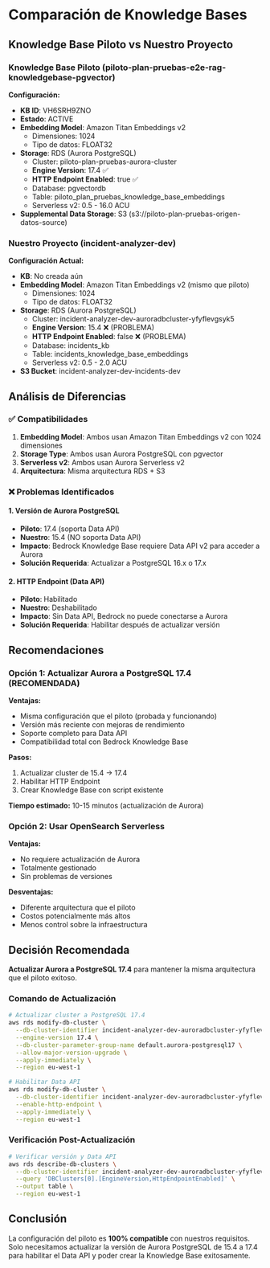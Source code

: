 # Comparación de Knowledge Bases

## Knowledge Base Piloto vs Nuestro Proyecto

### Knowledge Base Piloto (piloto-plan-pruebas-e2e-rag-knowledgebase-pgvector)

**Configuración:**
- **KB ID**: VH6SRH9ZNO
- **Estado**: ACTIVE
- **Embedding Model**: Amazon Titan Embeddings v2
  - Dimensiones: 1024
  - Tipo de datos: FLOAT32
- **Storage**: RDS (Aurora PostgreSQL)
  - Cluster: piloto-plan-pruebas-aurora-cluster
  - **Engine Version**: 17.4 ✅
  - **HTTP Endpoint Enabled**: true ✅
  - Database: pgvectordb
  - Table: piloto_plan_pruebas_knowledge_base_embeddings
  - Serverless v2: 0.5 - 16.0 ACU
- **Supplemental Data Storage**: S3 (s3://piloto-plan-pruebas-origen-datos-source)

### Nuestro Proyecto (incident-analyzer-dev)

**Configuración Actual:**
- **KB**: No creada aún
- **Embedding Model**: Amazon Titan Embeddings v2 (mismo que piloto)
  - Dimensiones: 1024
  - Tipo de datos: FLOAT32
- **Storage**: RDS (Aurora PostgreSQL)
  - Cluster: incident-analyzer-dev-auroradbcluster-yfyflevgsyk5
  - **Engine Version**: 15.4 ❌ (PROBLEMA)
  - **HTTP Endpoint Enabled**: false ❌ (PROBLEMA)
  - Database: incidents_kb
  - Table: incidents_knowledge_base_embeddings
  - Serverless v2: 0.5 - 2.0 ACU
- **S3 Bucket**: incident-analyzer-dev-incidents-dev

## Análisis de Diferencias

### ✅ Compatibilidades
1. **Embedding Model**: Ambos usan Amazon Titan Embeddings v2 con 1024 dimensiones
2. **Storage Type**: Ambos usan Aurora PostgreSQL con pgvector
3. **Serverless v2**: Ambos usan Aurora Serverless v2
4. **Arquitectura**: Misma arquitectura RDS + S3

### ❌ Problemas Identificados

#### 1. Versión de Aurora PostgreSQL
- **Piloto**: 17.4 (soporta Data API)
- **Nuestro**: 15.4 (NO soporta Data API)
- **Impacto**: Bedrock Knowledge Base requiere Data API v2 para acceder a Aurora
- **Solución Requerida**: Actualizar a PostgreSQL 16.x o 17.x

#### 2. HTTP Endpoint (Data API)
- **Piloto**: Habilitado
- **Nuestro**: Deshabilitado
- **Impacto**: Sin Data API, Bedrock no puede conectarse a Aurora
- **Solución Requerida**: Habilitar después de actualizar versión

## Recomendaciones

### Opción 1: Actualizar Aurora a PostgreSQL 17.4 (RECOMENDADA)
**Ventajas:**
- Misma configuración que el piloto (probada y funcionando)
- Versión más reciente con mejoras de rendimiento
- Soporte completo para Data API
- Compatibilidad total con Bedrock Knowledge Base

**Pasos:**
1. Actualizar cluster de 15.4 → 17.4
2. Habilitar HTTP Endpoint
3. Crear Knowledge Base con script existente

**Tiempo estimado:** 10-15 minutos (actualización de Aurora)

### Opción 2: Usar OpenSearch Serverless
**Ventajas:**
- No requiere actualización de Aurora
- Totalmente gestionado
- Sin problemas de versiones

**Desventajas:**
- Diferente arquitectura que el piloto
- Costos potencialmente más altos
- Menos control sobre la infraestructura

## Decisión Recomendada

**Actualizar Aurora a PostgreSQL 17.4** para mantener la misma arquitectura que el piloto exitoso.

### Comando de Actualización

```bash
# Actualizar cluster a PostgreSQL 17.4
aws rds modify-db-cluster \
  --db-cluster-identifier incident-analyzer-dev-auroradbcluster-yfyflevgsyk5 \
  --engine-version 17.4 \
  --db-cluster-parameter-group-name default.aurora-postgresql17 \
  --allow-major-version-upgrade \
  --apply-immediately \
  --region eu-west-1

# Habilitar Data API
aws rds modify-db-cluster \
  --db-cluster-identifier incident-analyzer-dev-auroradbcluster-yfyflevgsyk5 \
  --enable-http-endpoint \
  --apply-immediately \
  --region eu-west-1
```

### Verificación Post-Actualización

```bash
# Verificar versión y Data API
aws rds describe-db-clusters \
  --db-cluster-identifier incident-analyzer-dev-auroradbcluster-yfyflevgsyk5 \
  --query 'DBClusters[0].[EngineVersion,HttpEndpointEnabled]' \
  --output table \
  --region eu-west-1
```

## Conclusión

La configuración del piloto es **100% compatible** con nuestros requisitos. Solo necesitamos actualizar la versión de Aurora PostgreSQL de 15.4 a 17.4 para habilitar el Data API y poder crear la Knowledge Base exitosamente.
